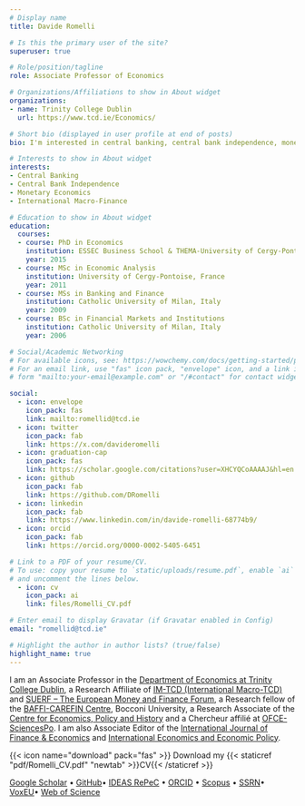 ```yaml
---
# Display name
title: Davide Romelli

# Is this the primary user of the site?
superuser: true

# Role/position/tagline
role: Associate Professor of Economics

# Organizations/Affiliations to show in About widget
organizations:
- name: Trinity College Dublin
  url: https://www.tcd.ie/Economics/

# Short bio (displayed in user profile at end of posts)
bio: I'm interested in central banking, central bank independence, monetary economics, and international macro-finance.

# Interests to show in About widget
interests:
- Central Banking
- Central Bank Independence
- Monetary Economics
- International Macro-Finance

# Education to show in About widget
education:
  courses:
  - course: PhD in Economics
    institution: ESSEC Business School & THEMA-University of Cergy-Pontoise, France
    year: 2015
  - course: MSc in Economic Analysis
    institution: University of Cergy-Pontoise, France
    year: 2011
  - course: MSs in Banking and Finance
    institution: Catholic University of Milan, Italy
    year: 2009
  - course: BSc in Financial Markets and Institutions
    institution: Catholic University of Milan, Italy
    year: 2006

# Social/Academic Networking
# For available icons, see: https://wowchemy.com/docs/getting-started/page-builder/#icons
# For an email link, use "fas" icon pack, "envelope" icon, and a link in the
# form "mailto:your-email@example.com" or "/#contact" for contact widget.

social:
  - icon: envelope
    icon_pack: fas
    link: mailto:romellid@tcd.ie
  - icon: twitter
    icon_pack: fab
    link: https://x.com/davideromelli
  - icon: graduation-cap
    icon_pack: fas
    link: https://scholar.google.com/citations?user=XHCYQCoAAAAJ&hl=en
  - icon: github
    icon_pack: fab
    link: https://github.com/DRomelli
  - icon: linkedin
    icon_pack: fab
    link: https://www.linkedin.com/in/davide-romelli-68774b9/
  - icon: orcid
    icon_pack: fab
    link: https://orcid.org/0000-0002-5405-6451

# Link to a PDF of your resume/CV.
# To use: copy your resume to `static/uploads/resume.pdf`, enable `ai` icons in `params.toml`, 
# and uncomment the lines below.
  - icon: cv
    icon_pack: ai
    link: files/Romelli_CV.pdf

# Enter email to display Gravatar (if Gravatar enabled in Config)
email: "romellid@tcd.ie"

# Highlight the author in author lists? (true/false)
highlight_name: true
---
```


I am an Associate Professor in the [Department of Economics at Trinity College Dublin](http://www.tcd.ie/Economics/), a Research Affiliate of [IM-TCD (International Macro-TCD)](https://www.tcd.ie/Economics/research/imtcd/) and [SUERF – The European Money and Finance Forum](https://www.suerf.org/), a Research fellow of the [BAFFI-CAREFIN Centre](https://bafficarefin.unibocconi.eu/), Bocconi University, a Research Associate of the [Centre for Economics, Policy and History](https://ceph.ie/) and a Chercheur affilié at [OFCE-SciencesPo](https://www.ofce.sciences-po.fr/en/index.php).
I am also Associate Editor of the [International Journal of Finance & Economics](https://onlinelibrary.wiley.com/journal/10991158) and [International Economics and Economic Policy](https://www.springer.com/journal/10368).

{{< icon name="download" pack="fas" >}} Download my {{< staticref "pdf/Romelli_CV.pdf" "newtab" >}}CV{{< /staticref >}}

[Google Scholar](https://scholar.google.com/citations?user=XHCYQCoAAAAJ&hl=en) • [GitHub](https://github.com/DRomelli)• [IDEAS RePeC](https://ideas.repec.org/f/pro694.html)  • [ORCID](https://orcid.org/0000-0002-5405-6451) • [Scopus](https://www.scopus.com/authid/detail.uri?authorId=55312829300) • [SSRN](https://papers.ssrn.com/sol3/cf_dev/AbsByAuth.cfm?per_id=1742908)• [VoxEU](https://cepr.org/about/people/davide-romelli)• [Web of Science](https://www.webofscience.com/wos/author/record/C-6837-2017)
